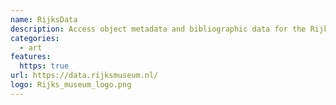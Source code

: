 ```yaml
---
name: RijksData
description: Access object metadata and bibliographic data for the Rijksmuseum collection.
categories:
  - art
features:
  https: true
url: https://data.rijksmuseum.nl/
logo: Rijks_museum_logo.png
---
```

